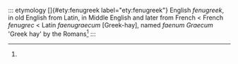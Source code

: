 ::: etymology
[]{#ety:fenugreek label="ety:fenugreek"} English *fenugreek*, in old
English from Latin, in Middle English and later from French \< French
*fenugrec* \< Latin *faenugraecum* \[Greek-hay\], named *faenum Graecum*
'Greek hay' by the Romans[^1]
:::

[^1]:
